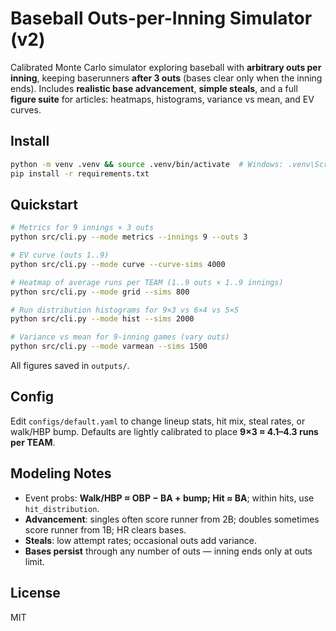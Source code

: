 # Baseball Outs-per-Inning Simulator (v2)

Calibrated Monte Carlo simulator exploring baseball with **arbitrary outs per inning**, keeping baserunners **after 3 outs** (bases clear only when the inning ends). Includes **realistic base advancement**, **simple steals**, and a full **figure suite** for articles: heatmaps, histograms, variance vs mean, and EV curves.

## Install
```bash
python -m venv .venv && source .venv/bin/activate  # Windows: .venv\Scripts\activate
pip install -r requirements.txt
```

## Quickstart
```bash
# Metrics for 9 innings × 3 outs
python src/cli.py --mode metrics --innings 9 --outs 3

# EV curve (outs 1..9)
python src/cli.py --mode curve --curve-sims 4000

# Heatmap of average runs per TEAM (1..9 outs × 1..9 innings)
python src/cli.py --mode grid --sims 800

# Run distribution histograms for 9×3 vs 6×4 vs 5×5
python src/cli.py --mode hist --sims 2000

# Variance vs mean for 9-inning games (vary outs)
python src/cli.py --mode varmean --sims 1500
```

All figures saved in `outputs/`.

## Config
Edit `configs/default.yaml` to change lineup stats, hit mix, steal rates, or walk/HBP bump. Defaults are lightly calibrated to place **9×3 ≈ 4.1–4.3 runs per TEAM**.

## Modeling Notes
- Event probs: **Walk/HBP ≈ OBP − BA + bump; Hit ≈ BA**; within hits, use `hit_distribution`.
- **Advancement**: singles often score runner from 2B; doubles sometimes score runner from 1B; HR clears bases.
- **Steals**: low attempt rates; occasional outs add variance.
- **Bases persist** through any number of outs — inning ends only at outs limit.

## License
MIT
